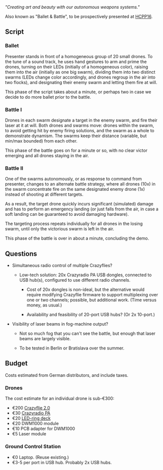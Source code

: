 *"Creating art and beauty with our autonomous weapons systems."*

Also known as "Ballet & Battle", to be prospectively presented at
[HCPP16](Events).

## Script

### Ballet

Presenter stands in front of a homogeneous group of 20 small drones. To the
tune of a sound track, he uses hand gestures to arm and prime the drones,
turning on their LEDs (initially of a homogeneous color), raising them into
the air (initially as one big swarm), dividing them into two distinct swarms
(LEDs change color accordingly, and drones regroup in the air into two
flocks), and designating their enemy swarm and letting them fire at will.

This phase of the script takes about a minute, or perhaps two in case we
decide to do more ballet prior to the battle.

### Battle I

Drones in each swarm designate a target in the enemy swarm, and fire their
laser at it at will. Both drones and swarms move: drones within the swarm,
to avoid getting hit by enemy firing solutions, and the swarm as a whole to
demonstrate dynamism. The swarms keep their distance (variable, but min/max
bounded) from each other.

This phase of the battle goes on for a minute or so, with no clear victor
emerging and all drones staying in the air.

### Battle II

One of the swarms autonomously, or as response to command from presenter,
changes to an alternate battle strategy, where all drones (10x) in the swarm
concentrate fire on the same designated enemy drone (1x) instead of shooting
at different targets.

As a result, the target drone quickly incurs significant (simulated) damage
and has to perform an emergency landing (or just falls from the air, in case
a soft landing can be guaranteed to avoid damaging hardware).

The targeting process repeats individually for all drones in the losing swarm,
until only the victorious swarm is left in the air.

This phase of the battle is over in about a minute, concluding the demo.

## Questions

* Simultaneous radio control of multiple Crazyflies?

  * Low-tech solution: 20x Crazyradio PA USB dongles, connected to USB
    hub(s), configured to use different radio channels.

    * Cost of 20x dongles is non-ideal, but the alternative would require
      modifying Crazyflie firmware to support multiplexing over one or two
      channels; possible, but additional work. (Time versus money, as usual.)

    * Availability and feasibility of 20-port USB hubs? (Or 2x 10-port.)

* Visibility of laser beams in fog-machine output?

  * Not so much fog that you can't see the battle, but enough that laser
    beams are largely visible.

  * To be tested in Berlin or Bratislava over the summer.

## Budget

Costs estimated from German distributors, and include taxes.

### Drones

The cost estimate for an individual drone is sub-€300:

* €200 [Crazyflie 2.0](https://www.bitcraze.io/crazyflie-2/)
* €30 [Crazyradio PA](https://www.bitcraze.io/crazyradio-pa/)
* €20 [LED-ring deck](https://www.bitcraze.io/led-ring-deck/)
* €20 DWM1000 module
* €10 PCB adapter for DWM1000
* €5 Laser module

### Ground Control Station

* €0 Laptop. (Reuse existing.)
* €3-5 per port in USB hub. Probably 2x USB hubs.
